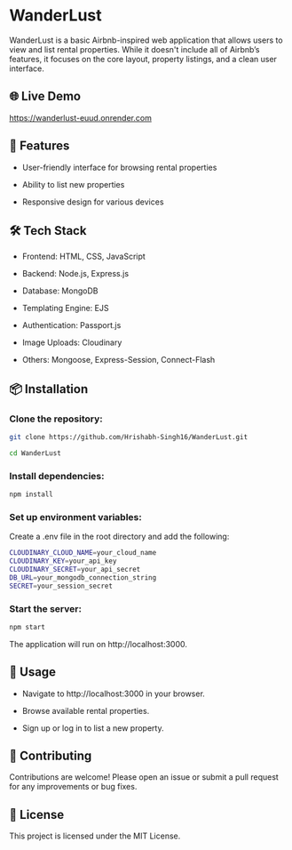 
# WanderLust

WanderLust is a basic Airbnb-inspired web application that allows users to view and list rental properties. While it doesn't include all of Airbnb’s features, it focuses on the core layout, property listings, and a clean user interface.


## 🌐 Live Demo
https://wanderlust-euud.onrender.com
## 🚀 Features
- User-friendly interface for browsing rental properties

- Ability to list new properties

- Responsive design for various devices 
## 🛠️ Tech Stack
- Frontend: HTML, CSS, JavaScript

- Backend: Node.js, Express.js

- Database: MongoDB

- Templating Engine: EJS

- Authentication: Passport.js

- Image Uploads: Cloudinary

- Others: Mongoose, Express-Session, Connect-Flash
## 📦 Installation
### Clone the repository:
```bash
git clone https://github.com/Hrishabh-Singh16/WanderLust.git
```
 ```bash
 cd WanderLust
 ```
### Install dependencies:
```bash
npm install
```
### Set up environment variables:
Create a .env file in the root directory and add the following:
```bash
CLOUDINARY_CLOUD_NAME=your_cloud_name
CLOUDINARY_KEY=your_api_key
CLOUDINARY_SECRET=your_api_secret
DB_URL=your_mongodb_connection_string
SECRET=your_session_secret
```
### Start the server:
```bash
npm start
```
The application will run on http://localhost:3000.

## 🧪 Usage
- Navigate to http://localhost:3000 in your browser.

- Browse available rental properties.

- Sign up or log in to list a new property.
## 🤝 Contributing

Contributions are welcome! Please open an issue or submit a pull request for any improvements or bug fixes.
## 📄 License  
This project is licensed under the MIT License.